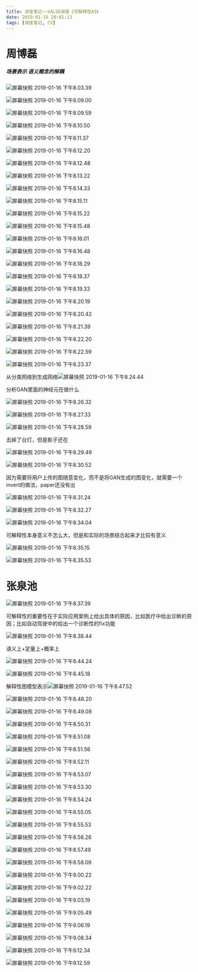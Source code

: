 ```yaml
---
title: 讲座笔记——VALSE讲座《可解释性AI》
date: 2019-01-16 20:01:13
tags: [讲座笔记, CV]
---
```


# 周博磊

##### 场景表示 语义概念的解耦

![屏幕快照 2019-01-16 下午8.03.39](https://ws2.sinaimg.cn/large/006tNc79ly1fz8ohihgrej314a0n4kgj.jpg)

![屏幕快照 2019-01-16 下午8.09.00](https://ws4.sinaimg.cn/large/006tNc79ly1fz8on83f7yj313u0lk45h.jpg)



![屏幕快照 2019-01-16 下午8.09.59](https://ws2.sinaimg.cn/large/006tNc79ly1fz8oo055q0j31440le1ds.jpg)



![屏幕快照 2019-01-16 下午8.10.50](https://ws1.sinaimg.cn/large/006tNc79ly1fz8ooz56hfj313e0kugph.jpg)



![屏幕快照 2019-01-16 下午8.11.37](https://ws1.sinaimg.cn/large/006tNc79ly1fz8opmbg6bj313e0kiq9r.jpg)



![屏幕快照 2019-01-16 下午8.12.20](https://ws2.sinaimg.cn/large/006tNc79ly1fz8oqfhm3pj314c0lg1it.jpg)



![屏幕快照 2019-01-16 下午8.12.48](https://ws4.sinaimg.cn/large/006tNc79ly1fz8oqxbjlvj31300j4n7l.jpg)



![屏幕快照 2019-01-16 下午8.13.22](https://ws3.sinaimg.cn/large/006tNc79ly1fz8orlotztj313e0kge1n.jpg)



![屏幕快照 2019-01-16 下午8.14.33](https://ws1.sinaimg.cn/large/006tNc79ly1fz8osuicdqj31280juk6a.jpg)



![屏幕快照 2019-01-16 下午8.15.11](https://ws3.sinaimg.cn/large/006tNc79ly1fz8ou6bad1j31320k2nel.jpg)



![屏幕快照 2019-01-16 下午8.15.22](https://ws3.sinaimg.cn/large/006tNc79ly1fz8oubxz3sj313u0kee0m.jpg)



![屏幕快照 2019-01-16 下午8.15.48](https://ws2.sinaimg.cn/large/006tNc79ly1fz8oujrtazj313i0max66.jpg)



![屏幕快照 2019-01-16 下午8.16.01](https://ws1.sinaimg.cn/large/006tNc79ly1fz8ourtueej31300jmqfl.jpg)



![屏幕快照 2019-01-16 下午8.16.48](https://ws1.sinaimg.cn/large/006tNc79ly1fz8ovd9744j311w0j84d2.jpg)



![屏幕快照 2019-01-16 下午8.18.29](https://ws3.sinaimg.cn/large/006tNc79ly1fz8oy0ztb7j313s0kik1w.jpg)



![屏幕快照 2019-01-16 下午8.18.37](https://ws2.sinaimg.cn/large/006tNc79ly1fz8oy53gs7j312u0jmjyd.jpg)



![屏幕快照 2019-01-16 下午8.19.33](https://ws3.sinaimg.cn/large/006tNc79ly1fz8oy9mrdij30xi0i2gt4.jpg)



![屏幕快照 2019-01-16 下午8.20.19](https://ws4.sinaimg.cn/large/006tNc79ly1fz8oyott4fj312k0iwjx6.jpg)



![屏幕快照 2019-01-16 下午8.20.42](https://ws2.sinaimg.cn/large/006tNc79ly1fz8oz594zfj312u0jstg3.jpg)



![屏幕快照 2019-01-16 下午8.21.39](https://ws3.sinaimg.cn/large/006tNc79ly1fz8p02pl1pj311s0iudna.jpg)



![屏幕快照 2019-01-16 下午8.22.20](https://ws2.sinaimg.cn/large/006tNc79ly1fz8p0t2aqtj312c0hsjys.jpg)



![屏幕快照 2019-01-16 下午8.22.59](https://ws3.sinaimg.cn/large/006tNc79ly1fz8p1j7eg5j310q0jqahz.jpg)



![屏幕快照 2019-01-16 下午8.23.37](https://ws3.sinaimg.cn/large/006tNc79ly1fz8p252qx1j313a0gyq84.jpg)



从分类网络到生成网络![屏幕快照 2019-01-16 下午8.24.44](https://ws2.sinaimg.cn/large/006tNc79ly1fz8p3ge6nyj312m0gstjn.jpg)

分析GAN里面的神经元在做什么

![屏幕快照 2019-01-16 下午8.26.32](https://ws1.sinaimg.cn/large/006tNc79ly1fz8p55dyfkj31360k07ky.jpg)



![屏幕快照 2019-01-16 下午8.27.33](https://ws3.sinaimg.cn/large/006tNc79ly1fz8p675j8tj31360kagxg.jpg)



![屏幕快照 2019-01-16 下午8.28.59](https://ws1.sinaimg.cn/large/006tNc79ly1fz8p7q0104j31360k4h4a.jpg)

去掉了台灯，但是影子还在

![屏幕快照 2019-01-16 下午8.29.49](https://ws3.sinaimg.cn/large/006tNc79ly1fz8p8jt34sj313g0l2tsw.jpg)



![屏幕快照 2019-01-16 下午8.30.52](https://ws1.sinaimg.cn/large/006tNc79ly1fz8p9obb6bj312w0kowss.jpg)



因为需要将用户上传的图随意变化，而不是将GAN生成的图变化，就需要一个invert的做法，paper还没有出

![屏幕快照 2019-01-16 下午8.31.24](https://ws4.sinaimg.cn/large/006tNc79ly1fz8pa6kt0jj312y0k04a4.jpg)



![屏幕快照 2019-01-16 下午8.32.27](https://ws4.sinaimg.cn/large/006tNc79ly1fz8pbbmb9jj31200k6x1x.jpg)



![屏幕快照 2019-01-16 下午8.34.04](https://ws3.sinaimg.cn/large/006tNc79ly1fz8pd16b95j31300hyqtl.jpg)



可解释性本身意义不怎么大，但是和实际的场景结合起来才比较有意义

![屏幕快照 2019-01-16 下午8.35.15](https://ws3.sinaimg.cn/large/006tNc79ly1fz8pe6z23mj312y0jsdpe.jpg)



![屏幕快照 2019-01-16 下午8.35.53](https://ws2.sinaimg.cn/large/006tNc79ly1fz8pevesy2j312o0j67r5.jpg)



# 张泉池

![屏幕快照 2019-01-16 下午8.37.39](https://ws4.sinaimg.cn/large/006tNc79ly1fz8pgozc8tj313y0ma49k.jpg)

可解释性的重要性在于实际应用案例上给出具体的原因，比如医疗中给出诊断的原因；比如自动驾驶中的给出一个诊断性的fix功能

![屏幕快照 2019-01-16 下午8.38.44](https://ws3.sinaimg.cn/large/006tNc79ly1fz8phsjrtzj312u0lm14v.jpg)

语义上+定量上+概率上

![屏幕快照 2019-01-16 下午8.44.24](https://ws4.sinaimg.cn/large/006tNc79ly1fz8pntg8qrj312i0liaux.jpg)

![屏幕快照 2019-01-16 下午8.45.18](https://ws1.sinaimg.cn/large/006tNc79ly1fz8porevlej311w0kwafp.jpg)

解释性图模型表示![屏幕快照 2019-01-16 下午8.47.52](https://ws4.sinaimg.cn/large/006tNc79ly1fz8prcvg3ej312i0luqmg.jpg)



![屏幕快照 2019-01-16 下午8.48.20](https://ws2.sinaimg.cn/large/006tNc79ly1fz8prth7hnj311m0l6q98.jpg)

![屏幕快照 2019-01-16 下午8.49.08](https://ws1.sinaimg.cn/large/006tNc79ly1fz8psm7xd4j31300lqgx7.jpg)

![屏幕快照 2019-01-16 下午8.50.31](https://ws3.sinaimg.cn/large/006tNc79ly1fz8pu3zhl5j312c0mo4qp.jpg)

![屏幕快照 2019-01-16 下午8.51.08](https://ws1.sinaimg.cn/large/006tNc79ly1fz8purkh4vj31300luwr9.jpg)

![屏幕快照 2019-01-16 下午8.51.56](https://ws1.sinaimg.cn/large/006tNc79ly1fz8pvjvxmkj313a0jg4ep.jpg)

![屏幕快照 2019-01-16 下午8.52.11](https://ws1.sinaimg.cn/large/006tNc79ly1fz8pvwrm5xj312w0m01kx.jpg)

![屏幕快照 2019-01-16 下午8.53.07](https://ws3.sinaimg.cn/large/006tNc79ly1fz8pwtgoe0j313k0makad.jpg)

![屏幕快照 2019-01-16 下午8.53.30](https://ws4.sinaimg.cn/large/006tNc79ly1fz8px6oy8bj30zy0k0117.jpg)

![屏幕快照 2019-01-16 下午8.54.24](https://ws4.sinaimg.cn/large/006tNc79ly1fz8py6owelj312s0l20vr.jpg)

![屏幕快照 2019-01-16 下午8.55.05](https://ws2.sinaimg.cn/large/006tNc79ly1fz8pytpzaaj313i0li4ce.jpg)

![屏幕快照 2019-01-16 下午8.55.53](https://ws3.sinaimg.cn/large/006tNc79ly1fz8pzqek5pj313i0j64qp.jpg)

![屏幕快照 2019-01-16 下午8.56.26](https://ws2.sinaimg.cn/large/006tNc79ly1fz8q0ahw5gj312k0k6aq6.jpg)

![屏幕快照 2019-01-16 下午8.57.49](https://ws3.sinaimg.cn/large/006tNc79ly1fz8q1o44p0j31260m8gt0.jpg)

![屏幕快照 2019-01-16 下午8.58.09](https://ws2.sinaimg.cn/large/006tNc79ly1fz8q2luw42j313y0m2at0.jpg)

![屏幕快照 2019-01-16 下午9.00.22](https://ws2.sinaimg.cn/large/006tNc79ly1fz8q4d2salj31300min77.jpg)

![屏幕快照 2019-01-16 下午9.02.22](https://ws1.sinaimg.cn/large/006tNc79ly1fz8q6fiz9fj31420lg1kx.jpg)

![屏幕快照 2019-01-16 下午9.03.19](https://ws4.sinaimg.cn/large/006tNc79ly1fz8q7foyrnj311k0l2qfq.jpg)



![屏幕快照 2019-01-16 下午9.05.49](https://ws3.sinaimg.cn/large/006tNc79ly1fz8qa0rvnsj31160ha49i.jpg)

![屏幕快照 2019-01-16 下午9.06.19](https://ws1.sinaimg.cn/large/006tNc79ly1fz8qak4g89j312e0lsk5p.jpg)

![屏幕快照 2019-01-16 下午9.08.34](https://ws4.sinaimg.cn/large/006tNc79ly1fz8qcxpg4aj313k0lg7qa.jpg)

![屏幕快照 2019-01-16 下午9.12.34](https://ws1.sinaimg.cn/large/006tNc79ly1fz8qh2j680j312u0kwak5.jpg)

![屏幕快照 2019-01-16 下午9.12.59](https://ws1.sinaimg.cn/large/006tNc79ly1fz8qhfetqpj313o0h40zr.jpg)